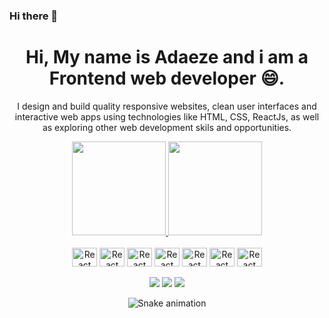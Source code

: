 ### Hi there 👋





<div>
    <h1 align="center">Hi, My name is Adaeze and i am a Frontend web developer 😄.</h1>
    <p align="center">  I design and build quality responsive websites, clean user interfaces and interactive web apps using technologies like HTML, CSS, ReactJs, as well as exploring other web development skils and opportunities.
    </p>
</div>

<div align="center">
  <a href="https://github.com/AdaezeIkemefuna">
    <img height="150em" src="https://github-readme-stats.vercel.app/api?username=AdaezeIkemefuna&count_private=true&include_all_commits=true&show_icons=true&theme=dark&hide_border=false&show_owner=true"/>
    <img height="150em" src="https://github-readme-stats.vercel.app/api/top-langs/?username=AdaezeIkemefuna&theme=dark&hide_border=false&&layout=compact"/>
  </a>
</div>
<div align="center">
<div><br>
    <img align="center" alt="React" height="30" width="40" src="https://cdn.jsdelivr.net/gh/devicons/devicon/icons/css3/css3-original.svg" />
    <img align="center" alt="React" height="30" width="40" src="https://cdn.jsdelivr.net/gh/devicons/devicon/icons/html5/html5-original.svg" />
  <img align="center" alt="React" height="30" width="40" src="https://cdn.jsdelivr.net/gh/devicons/devicon/icons/reactjs/reactjs-original.svg" />
    <img align="center" alt="React" height="30" width="40" src="https://cdn.jsdelivr.net/gh/devicons/devicon/icons/javascript/javascript-original.svg" />
    <img align="center" alt="React" height="30" width="40" src="https://cdn.jsdelivr.net/gh/devicons/devicon/icons/python/python-original.svg" />
    <img align="center" alt="React" height="30" width="40" src="https://cdn.jsdelivr.net/gh/devicons/devicon/icons/git/git-original.svg" />
    <img  align="center" alt="React" height="30" width="40" src="https://cdn.jsdelivr.net/gh/devicons/devicon/icons/github/github-original.svg" />
    </br></div>
<div><br>
<a href="https://www.instagram.com/kayky_paulino/" target="_blank"><img src="https://img.shields.io/badge/Twitter-E4405F?style=for-the-badge&logo=instagram&logoColor=white" target="_blank"></a>
<a href="https://www.linkedin.com/in/kayky-paulino/" target="_blank"><img src="https://img.shields.io/badge/LinkedIn-0077B5?style=for-the-badge&logo=linkedin&logoColor=white" target="_blank"></a>
<a href="mailto:hamsa@gmail.com"><img src="https://img.shields.io/badge/-Gmail-%23333?style=for-the-badge&logo=gmail&logoColor=white" target="_blank"></a>
</br>
</div>
</div>

<div align="center">
  
  ![Snake animation](https://github.com/AdaezeIkemefuna/AdaezeIkemefuna/blob/output/github-contribution-grid-snake.svg)
  
</div>
